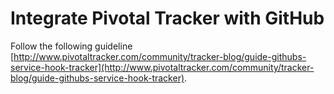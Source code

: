 # Integrate Pivotal Tracker with GitHub

Follow the following guideline [http://www.pivotaltracker.com/community/tracker-blog/guide-githubs-service-hook-tracker](http://www.pivotaltracker.com/community/tracker-blog/guide-githubs-service-hook-tracker).
